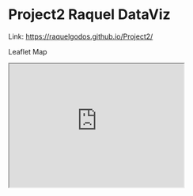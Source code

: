 # Project2 Raquel DataViz

Link: https://raquelgodos.github.io/Project2/

Leaflet Map

<iframe src="https://raquelgodos.github.io/leaflet-map-simple" width="70%" height="250"><iframe>

Highcharts

<iframe src=”https://raquelgodos.github.io/highcharts-scatter-csv” width=”70%” height="250"></iframe> 
